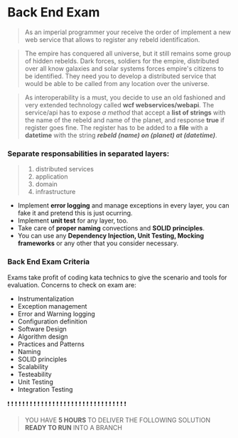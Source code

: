 # Back End Exam
> As an imperial programmer your receive the order of implement a new web service that allows to register any rebeld identification.

> The empire has conquered all universe, but it still remains some group of hidden rebelds. Dark forces, soldiers for the empire, distributed over all know galaxies and solar systems forces empire's citizens to be identified. They need you to develop a distributed service that would be able to be called from any location over the universe.

> As interoperability is a must, you decide to use an old fashioned and very extended technology called **wcf webservices/webapi**. The service/api has to expose *a method* that accept a **list of strings** with the name of the rebeld and name of the planet, and response **true** if register goes fine. The register has to be added to a **file** with a **datetime** with the string **_rebeld (name) on (planet) at (datetime)_**.


### Separate responsabilities in separated layers:

> 1. distributed services
> 2. application
> 3. domain
> 4. infrastructure

* Implement **error logging** and manage exceptions in every layer, you can fake it and pretend this is just ocurring.
* Implement **unit test** for any layer, too.
* Take care of **proper naming** convections and **SOLID principles**.
* You can use any **Dependency Injection, Unit Testing, Mocking frameworks** or any other that you consider necessary.


### Back End Exam Criteria
Exams take profit of coding kata technics to give the scenario and tools for evaluation. Concerns to check on exam are:

* Instrumentalization
* Exception management
* Error and Warning logging
* Configuration definition
* Software Design
* Algorithm design
* Practices and Patterns
* Naming
* SOLID principles
* Scalability
* Testeability
* Unit Testing
* Integration Testing


❗ ❗ ❗ ❗ ❗ ❗ ❗ ❗ ❗ ❗ ❗ ❗ ❗ ❗ ❗ ❗ ❗ ❗ ❗ ❗ ❗ ❗ ❗ ❗ ❗ ❗ ❗ ❗ ❗ ❗ ❗ ❗

> YOU HAVE **5 HOURS** TO DELIVER THE FOLLOWING SOLUTION **READY TO RUN** INTO A BRANCH